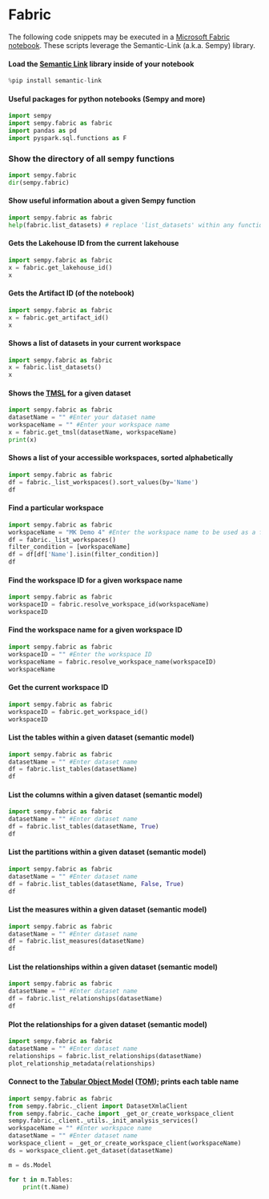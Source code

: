 # Fabric
The following code snippets may be executed in a [Microsoft Fabric notebook](https://learn.microsoft.com/fabric/data-engineering/how-to-use-notebook). These scripts leverage the Semantic-Link (a.k.a. Sempy) library.

#### Load the [Semantic Link](https://pypi.org/project/semantic-link/) library inside of your notebook
```python
%pip install semantic-link
```

#### Useful packages for python notebooks (Sempy and more)
```python
import sempy
import sempy.fabric as fabric
import pandas as pd
import pyspark.sql.functions as F
```

### Show the directory of all sempy functions
```python
import sempy.fabric
dir(sempy.fabric)
```

#### Show useful information about a given Sempy function
```python
import sempy.fabric as fabric
help(fabric.list_datasets) # replace 'list_datasets' within any function shown in the dir(sempy.fabric) output
```

#### Gets the Lakehouse ID from the current lakehouse
```python
import sempy.fabric as fabric
x = fabric.get_lakehouse_id()
x
```

#### Gets the Artifact ID (of the notebook)
```python
import sempy.fabric as fabric
x = fabric.get_artifact_id()
x
```

#### Shows a list of datasets in your current workspace
```python
import sempy.fabric as fabric
x = fabric.list_datasets()
x
```

#### Shows the [TMSL](https://learn.microsoft.com/analysis-services/tmsl/tabular-model-scripting-language-tmsl-reference?view=asallproducts-allversions) for a given dataset
```python
import sempy.fabric as fabric
datasetName = "" #Enter your dataset name
workspaceName = "" #Enter your workspace name
x = fabric.get_tmsl(datasetName, workspaceName)
print(x)
```

#### Shows a list of your accessible workspaces, sorted alphabetically
```python
import sempy.fabric as fabric
df = fabric._list_workspaces().sort_values(by='Name')
df
```

#### Find a particular workspace
```python
import sempy.fabric as fabric
workspaceName = "MK Demo 4" #Enter the workspace name to be used as a filter
df = fabric._list_workspaces()
filter_condition = [workspaceName]
df = df[df['Name'].isin(filter_condition)]
df
```

#### Find the workspace ID for a given workspace name
```python
import sempy.fabric as fabric
workspaceID = fabric.resolve_workspace_id(workspaceName)
workspaceID
```

#### Find the workspace name for a given workspace ID
```python
import sempy.fabric as fabric
workspaceID = "" #Enter the workspace ID
workspaceName = fabric.resolve_workspace_name(workspaceID)
workspaceName
```

#### Get the current workspace ID
```python
import sempy.fabric as fabric
workspaceID = fabric.get_workspace_id()
workspaceID
```

#### List the tables within a given dataset (semantic model)
```python
import sempy.fabric as fabric
datasetName = "" #Enter dataset name
df = fabric.list_tables(datasetName)
df
```

#### List the columns within a given dataset (semantic model)
```python
import sempy.fabric as fabric
datasetName = "" #Enter dataset name
df = fabric.list_tables(datasetName, True)
df
```

#### List the partitions within a given dataset (semantic model)
```python
import sempy.fabric as fabric
datasetName = "" #Enter dataset name
df = fabric.list_tables(datasetName, False, True)
df
```

#### List the measures within a given dataset (semantic model)
```python
import sempy.fabric as fabric
datasetName = "" #Enter dataset name
df = fabric.list_measures(datasetName)
df
```

#### List the relationships within a given dataset (semantic model)
```python
import sempy.fabric as fabric
datasetName = "" #Enter dataset name
df = fabric.list_relationships(datasetName)
df
```

#### Plot the relationships for a given dataset (semantic model)
```python
import sempy.fabric as fabric
datasetName = "" #Enter dataset name
relationships = fabric.list_relationships(datasetName)
plot_relationship_metadata(relationships)
```

#### Connect to the [Tabular Object Model](https://learn.microsoft.com/analysis-services/tom/introduction-to-the-tabular-object-model-tom-in-analysis-services-amo?view=asallproducts-allversions) ([TOM](https://learn.microsoft.com/dotnet/api/microsoft.analysisservices.tabular.model?view=analysisservices-dotnet)); prints each table name
```python
import sempy.fabric as fabric
from sempy.fabric._client import DatasetXmlaClient
from sempy.fabric._cache import _get_or_create_workspace_client
sempy.fabric._client._utils._init_analysis_services()
workspaceName = "" #Enter workspace name
datasetName = "" #Enter dataset name
workspace_client = _get_or_create_workspace_client(workspaceName)
ds = workspace_client.get_dataset(datasetName)

m = ds.Model

for t in m.Tables:
	print(t.Name)
```

